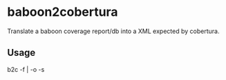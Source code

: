 baboon2cobertura
================

Translate a baboon coverage report/db into a XML expected by cobertura.

Usage
-----

  b2c -f <report-file>|<db-file> -o <path-to-output> -s <source-path>
  
